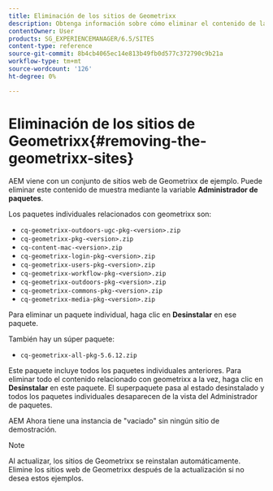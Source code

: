 ```yaml
---
title: Eliminación de los sitios de Geometrixx
description: Obtenga información sobre cómo eliminar el contenido de la Geometrixx de ejemplo.
contentOwner: User
products: SG_EXPERIENCEMANAGER/6.5/SITES
content-type: reference
source-git-commit: 8b4cb4065ec14e813b49fb0d577c372790c9b21a
workflow-type: tm+mt
source-wordcount: '126'
ht-degree: 0%

---
```



# Eliminación de los sitios de Geometrixx{#removing-the-geometrixx-sites}

AEM viene con un conjunto de sitios web de Geometrixx de ejemplo. Puede eliminar este contenido de muestra mediante la variable **Administrador de paquetes**.

Los paquetes individuales relacionados con geometrixx son:

* `cq-geometrixx-outdoors-ugc-pkg-<version>.zip`
* `cq-geometrixx-pkg-<version>.zip`
* `cq-content-mac-<version>.zip`
* `cq-geometrixx-login-pkg-<version>.zip`
* `cq-geometrixx-users-pkg-<version>.zip`
* `cq-geometrixx-workflow-pkg-<version>.zip`
* `cq-geometrixx-outdoors-pkg-<version>.zip`
* `cq-geometrixx-commons-pkg-<version>.zip`
* `cq-geometrixx-media-pkg-<version>.zip`

Para eliminar un paquete individual, haga clic en **Desinstalar** en ese paquete.

También hay un súper paquete:

* `cq-geometrixx-all-pkg-5.6.12.zip`

Este paquete incluye todos los paquetes individuales anteriores. Para eliminar todo el contenido relacionado con geometrixx a la vez, haga clic en **Desinstalar** en este paquete. El superpaquete pasa al estado desinstalado y todos los paquetes individuales desaparecen de la vista del Administrador de paquetes.

AEM Ahora tiene una instancia de &quot;vaciado&quot; sin ningún sitio de demostración.

>[!NOTE]
>
>Al actualizar, los sitios de Geometrixx se reinstalan automáticamente. Elimine los sitios web de Geometrixx después de la actualización si no desea estos ejemplos.

